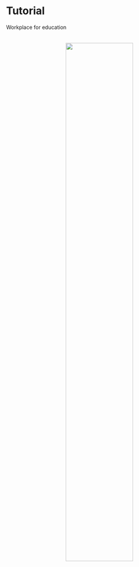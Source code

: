 # Tutorial
Workplace for education


<div align="center" style="padding: 20px 0;">
  <img style="height: auto; width: 60%;" src="[https://github-readme-stats.vercel.app/api?username=HaberSerhii&title_color=ffffff&text_color=ffffff&bg_color=310deg,7928ca,ff0080&show_icons=true&theme=radical&custom_title=HaberSerhii](https://github-readme-stats.vercel.app/api?username=HaberSerhii&show_icons=true&theme=radical)" />
</div>
